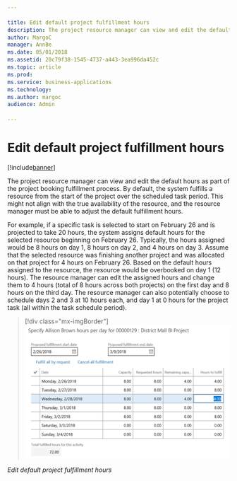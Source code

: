```yaml
---

title: Edit default project fulfillment hours
description: The project resource manager can view and edit the default hours as part of the project booking fulfillment process.
author: MargoC
manager: AnnBe
ms.date: 05/01/2018
ms.assetid: 20c79f38-1545-4737-a443-3ea996da452c
ms.topic: article
ms.prod: 
ms.service: business-applications
ms.technology: 
ms.author: margoc
audience: Admin

---
```

#  Edit default project fulfillment hours 




[!include[banner](../../includes/banner.md)]

The project resource manager can view and edit the default hours as part of the
project booking fulfillment process. By default, the system fulfills a resource
from the start of the project over the scheduled task period. This might not
align with the true availability of the resource, and the resource manager must
be able to adjust the default fulfillment hours.

For example, if a specific task is selected to start on February 26 and is
projected to take 20 hours, the system assigns default hours for the selected
resource beginning on February 26. Typically, the hours assigned would be 8
hours on day 1, 8 hours on day 2, and 4 hours on day 3. Assume that the selected
resource was finishing another project and was allocated on that project for 4
hours on February 26. Based on the default hours assigned to the resource, the
resource would be overbooked on day 1 (12 hours). The resource manager can edit
the assigned hours and change them to 4 hours (total of 8 hours across both
projects) on the first day and 8 hours on the third day. The resource manager
can also potentially choose to schedule days 2 and 3 at 10 hours each, and day 1
at 0 hours for the project task (all within the task schedule period).

> [!div class="mx-imgBorder"] 
> ![A screenshot showing editing defaulted project fulfillment hours](media/edit-default-project-fulfillment-hours-1.png "A screenshot showing editing defaulted project fulfillment hours")
<!-- FO_EditFullfilment_A.png -->


*Edit default project fulfillment hours*
